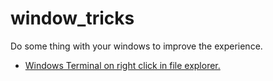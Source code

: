 # window_tricks

Do some thing with your windows to improve the experience.

* [Windows Terminal on right click in file explorer.](window_terminal_on_click\README.md)